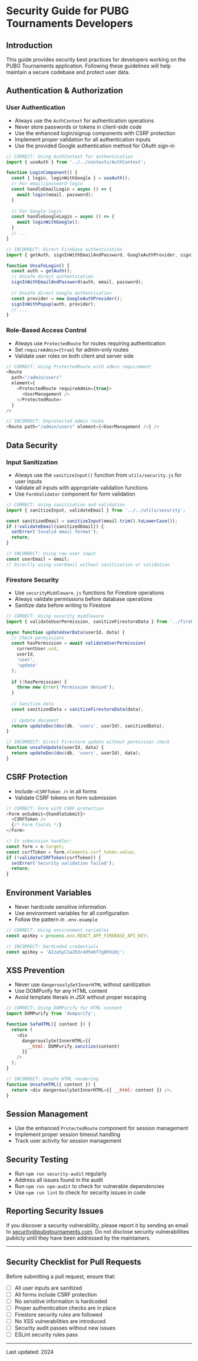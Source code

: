# Security Guide for PUBG Tournaments Developers

## Introduction

This guide provides security best practices for developers working on the PUBG Tournaments application. Following these guidelines will help maintain a secure codebase and protect user data.

## Authentication & Authorization

### User Authentication

- Always use the `AuthContext` for authentication operations
- Never store passwords or tokens in client-side code
- Use the enhanced login/signup components with CSRF protection
- Implement proper validation for all authentication inputs
- Use the provided Google authentication method for OAuth sign-in

```javascript
// CORRECT: Using AuthContext for authentication
import { useAuth } from '../../contexts/AuthContext';

function LoginComponent() {
  const { login, loginWithGoogle } = useAuth();
  // For email/password login
  const handleEmailLogin = async () => {
    await login(email, password);
  }
  
  // For Google login
  const handleGoogleLogin = async () => {
    await loginWithGoogle();
  }
  // ...
}

// INCORRECT: Direct Firebase authentication
import { getAuth, signInWithEmailAndPassword, GoogleAuthProvider, signInWithPopup } from 'firebase/auth';

function UnsafeLogin() {
  const auth = getAuth();
  // Unsafe direct authentication
  signInWithEmailAndPassword(auth, email, password);
  
  // Unsafe direct Google authentication
  const provider = new GoogleAuthProvider();
  signInWithPopup(auth, provider);
  // ...
}
```

### Role-Based Access Control

- Always use `ProtectedRoute` for routes requiring authentication
- Set `requireAdmin={true}` for admin-only routes
- Validate user roles on both client and server side

```javascript
// CORRECT: Using ProtectedRoute with admin requirement
<Route 
  path="/admin/users" 
  element={
    <ProtectedRoute requireAdmin={true}>
      <UserManagement />
    </ProtectedRoute>
  } 
/>

// INCORRECT: Unprotected admin route
<Route path="/admin/users" element={<UserManagement />} />
```

## Data Security

### Input Sanitization

- Always use the `sanitizeInput()` function from `utils/security.js` for user inputs
- Validate all inputs with appropriate validation functions
- Use `FormValidator` component for form validation

```javascript
// CORRECT: Using sanitization and validation
import { sanitizeInput, validateEmail } from '../../utils/security';

const sanitizedEmail = sanitizeInput(email.trim().toLowerCase());
if (!validateEmail(sanitizedEmail)) {
  setError('Invalid email format');
  return;
}

// INCORRECT: Using raw user input
const userEmail = email;
// Directly using userEmail without sanitization or validation
```

### Firestore Security

- Use `securityMiddleware.js` functions for Firestore operations
- Always validate permissions before database operations
- Sanitize data before writing to Firestore

```javascript
// CORRECT: Using security middleware
import { validateUserPermission, sanitizeFirestoreData } from '../firebase/securityMiddleware';

async function updateUserData(userId, data) {
  // Check permissions
  const hasPermission = await validateUserPermission(
    currentUser.uid, 
    userId, 
    'user', 
    'update'
  );
  
  if (!hasPermission) {
    throw new Error('Permission denied');
  }
  
  // Sanitize data
  const sanitizedData = sanitizeFirestoreData(data);
  
  // Update document
  return updateDoc(doc(db, 'users', userId), sanitizedData);
}

// INCORRECT: Direct Firestore update without permission check
function unsafeUpdate(userId, data) {
  return updateDoc(doc(db, 'users', userId), data);
}
```

## CSRF Protection

- Include `<CSRFToken />` in all forms
- Validate CSRF tokens on form submission

```javascript
// CORRECT: Form with CSRF protection
<Form onSubmit={handleSubmit}>
  <CSRFToken />
  {/* Form fields */}
</Form>

// In submission handler:
const form = e.target;
const csrfToken = form.elements.csrf_token.value;
if (!validateCSRFToken(csrfToken)) {
  setError('Security validation failed');
  return;
}
```

## Environment Variables

- Never hardcode sensitive information
- Use environment variables for all configuration
- Follow the pattern in `.env.example`

```javascript
// CORRECT: Using environment variables
const apiKey = process.env.REACT_APP_FIREBASE_API_KEY;

// INCORRECT: Hardcoded credentials
const apiKey = 'AIzaSyC1a2b3c4d5e6f7g8h9i0j';
```

## XSS Prevention

- Never use `dangerouslySetInnerHTML` without sanitization
- Use DOMPurify for any HTML content
- Avoid template literals in JSX without proper escaping

```javascript
// CORRECT: Using DOMPurify for HTML content
import DOMPurify from 'dompurify';

function SafeHTML({ content }) {
  return (
    <div 
      dangerouslySetInnerHTML={{ 
        __html: DOMPurify.sanitize(content) 
      }} 
    />
  );
}

// INCORRECT: Unsafe HTML rendering
function UnsafeHTML({ content }) {
  return <div dangerouslySetInnerHTML={{ __html: content }} />;
}
```

## Session Management

- Use the enhanced `ProtectedRoute` component for session management
- Implement proper session timeout handling
- Track user activity for session management

## Security Testing

- Run `npm run security-audit` regularly
- Address all issues found in the audit
- Run `npm run npm-audit` to check for vulnerable dependencies
- Use `npm run lint` to check for security issues in code

## Reporting Security Issues

If you discover a security vulnerability, please report it by sending an email to security@pubgtournaments.com. Do not disclose security vulnerabilities publicly until they have been addressed by the maintainers.

---

## Security Checklist for Pull Requests

Before submitting a pull request, ensure that:

- [ ] All user inputs are sanitized
- [ ] All forms include CSRF protection
- [ ] No sensitive information is hardcoded
- [ ] Proper authentication checks are in place
- [ ] Firestore security rules are followed
- [ ] No XSS vulnerabilities are introduced
- [ ] Security audit passes without new issues
- [ ] ESLint security rules pass

---

Last updated: 2024